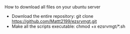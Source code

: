 How to download all files on your ubuntu server<br>
 - Download the entire repository: git clone https://github.com/Mattt2199/ezsrvmgt.git<br>
 - Make all the scripts executable: chmod +x ezsrvmgt/*.sh
